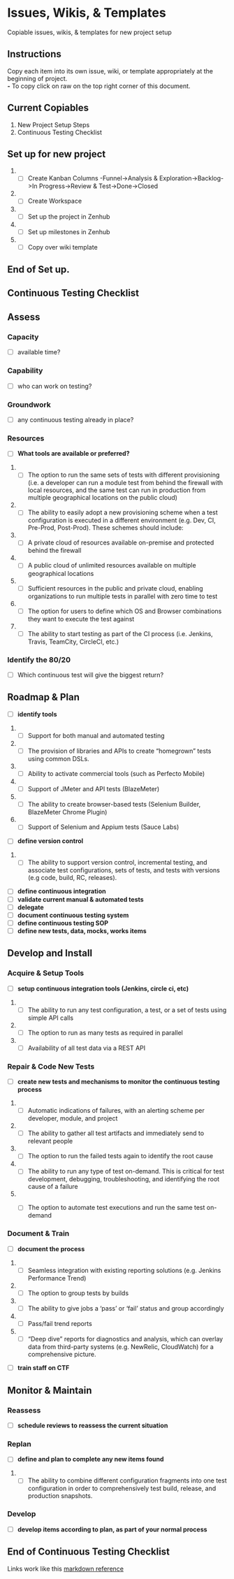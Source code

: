 # Issues, Wikis, & Templates
Copiable issues, wikis, & templates for new project setup

## Instructions
Copy each item into its own issue, wiki, or template appropriately at the beginning of project.  
 **-** To copy click on raw on the top right corner of this document. 

## Current Copiables
1. New Project Setup Steps  
2. Continuous Testing Checklist

<h2>Set up for new project</h2>

1. - [ ] Create Kanban Columns -Funnel->Analysis & Exploration->Backlog->In Progress->Review & Test->Done->Closed

2. - [ ] Create Workspace

3. - [ ] Set up the project in Zenhub

4. - [ ] Set up milestones in Zenhub

5. - [ ] Copy over wiki template

<h2> End of Set up.</h2>

<h2> Continuous Testing Checklist </h2> 
    
## Assess

### Capacity 
- [ ] available time?

### Capability
- [ ] who can work on testing? 

### Groundwork
- [ ] any continuous testing already in place?

### Resources
- [ ]  **What tools are available or preferred?**

1. - [ ] The option to run the same sets of tests with different provisioning (i.e. a developer can run a module test from behind the firewall with local resources, and the same test can run in production from multiple geographical locations on the public cloud)
2. - [ ] The ability to easily adopt a new provisioning scheme when a test configuration is executed in a different environment (e.g. Dev, CI, Pre-Prod, Post-Prod). These schemes should include:
1. - [ ] A private cloud of resources available on-premise and protected behind the firewall
2. - [ ] A public cloud of unlimited resources available on multiple geographical locations
3. - [ ] Sufficient resources in the public and private cloud, enabling organizations to run multiple tests in parallel with zero time to test
4. - [ ] The option for users to define which OS and Browser combinations they want to execute the test against
5. - [ ] The ability to start testing as part of the CI process (i.e. Jenkins, Travis, TeamCity, CircleCI, etc.)

### Identify the 80/20
- [ ] Which continuous test will give the biggest return?

## Roadmap & Plan
- [ ] **identify tools**

1. - [ ] Support for both manual and automated testing
2. - [ ] The provision of libraries and APIs to create “homegrown” tests using common DSLs.
3. - [ ] Ability to activate commercial tools (such as Perfecto Mobile)
4. - [ ] Support of JMeter and API tests (BlazeMeter)
5. - [ ] The ability to create browser-based tests (Selenium Builder, BlazeMeter Chrome Plugin)
6. - [ ] Support of Selenium and Appium tests (Sauce Labs)

- [ ] **define version control**
1. - [ ] The ability to support version control, incremental testing, and associate test configurations, sets of tests, and tests with versions (e.g code, build, RC, releases).

- [ ] **define continuous integration**
- [ ] **validate current manual & automated tests**
- [ ] **delegate**
- [ ] **document continuous testing system**
- [ ] **define continuous testing SOP**
- [ ] **define new tests, data, mocks, works items**

## Develop and Install
### Acquire & Setup Tools
- [ ] **setup continuous integration tools (Jenkins, circle ci, etc)**
1. - [ ] The ability to run any test configuration, a test, or a set of tests using simple API calls
2. - [ ] The option to run as many tests as required in parallel
3. - [ ] Availability of all test data via a REST API

### Repair & Code New Tests
- [ ] **create new tests and mechanisms to monitor the continuous testing process**
1. - [ ] Automatic indications of failures, with an alerting scheme per developer, module, and project
2. - [ ] The ability to gather all test artifacts and immediately send to relevant people
3. - [ ] The option to run the failed tests again to identify the root cause
4. - [ ] The ability to run any type of test on-demand. This is critical for test development, debugging, troubleshooting, and identifying the root cause of a failure
5. - [ ] The option to automate test executions and run the same test on-demand


### Document & Train
- [ ] **document the process** 
1. - [ ] Seamless integration with existing reporting solutions (e.g. Jenkins Performance Trend)
2. - [ ] The option to group tests by builds
3. - [ ] The ability to give jobs a ‘pass’ or ‘fail’ status and group accordingly
4. - [ ] Pass/fail trend reports
5. - [ ] “Deep dive” reports for diagnostics and analysis, which can overlay data from third-party systems (e.g. NewRelic, CloudWatch) for a comprehensive picture.

- [ ] **train staff on CTF**

## Monitor & Maintain
### Reassess
- [ ] **schedule reviews to reassess the current situation**

### Replan
- [ ] **define and plan to complete any new items found**
1. -[ ] The ability to combine different configuration fragments into one test configuration in order to comprehensively test build, release, and production snapshots.

### Develop
- [ ] **develop items according to plan, as part of your normal process**

<h2> End of Continuous Testing Checklist </h2> 

Links work like this [markdown reference](https://commonmark.org/help/)
